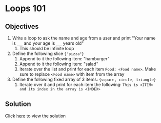 # Loops 101

## Objectives

1. Write a loop to ask the name and age from a user and print "Your name is ___ and your age is ___ years old"
   1. This should be infinite loop
2. Define the following slice `{"pizza"}`
   1. Append to it the following item: "hamburger"
   2. Append to it the following item: "salad"
   3. Iterate over the list and print for each item `Food: <Food name>`. Make sure to replace `<Food name>` with item from the array
3. Define the following fixed array of 3 items: `{square, circle, triangle}`
   1. Iterate over it and print for each item the following: `This is <ITEM> and its index in the array is <INDEX>`


## Solution

Click [here](solution.md) to view the solution